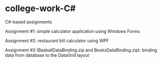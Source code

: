# college-work-C#
C#-based assignments

Assignment #1: simple calculator application using Windows Forms

Assignment #2: restaurant bill calculator using WPF

Assignment #3 (BasballDataBinding.zip and BooksDataBinding.zip): binding data from database to the DataGrid layout
